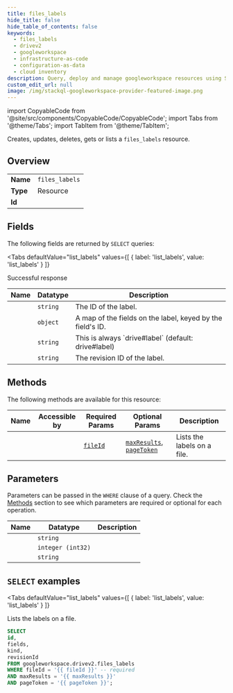 ```yaml
--- 
title: files_labels
hide_title: false
hide_table_of_contents: false
keywords:
  - files_labels
  - drivev2
  - googleworkspace
  - infrastructure-as-code
  - configuration-as-data
  - cloud inventory
description: Query, deploy and manage googleworkspace resources using SQL
custom_edit_url: null
image: /img/stackql-googleworkspace-provider-featured-image.png
---
```


import CopyableCode from '@site/src/components/CopyableCode/CopyableCode';
import Tabs from '@theme/Tabs';
import TabItem from '@theme/TabItem';

Creates, updates, deletes, gets or lists a <code>files_labels</code> resource.

## Overview
<table><tbody>
<tr><td><b>Name</b></td><td><code>files_labels</code></td></tr>
<tr><td><b>Type</b></td><td>Resource</td></tr>
<tr><td><b>Id</b></td><td><CopyableCode code="googleworkspace.drivev2.files_labels" /></td></tr>
</tbody></table>

## Fields

The following fields are returned by `SELECT` queries:

<Tabs
    defaultValue="list_labels"
    values={[
        { label: 'list_labels', value: 'list_labels' }
    ]}
>
<TabItem value="list_labels">

Successful response

<table>
<thead>
    <tr>
    <th>Name</th>
    <th>Datatype</th>
    <th>Description</th>
    </tr>
</thead>
<tbody>
<tr>
    <td><CopyableCode code="id" /></td>
    <td><code>string</code></td>
    <td>The ID of the label.</td>
</tr>
<tr>
    <td><CopyableCode code="fields" /></td>
    <td><code>object</code></td>
    <td>A map of the fields on the label, keyed by the field's ID.</td>
</tr>
<tr>
    <td><CopyableCode code="kind" /></td>
    <td><code>string</code></td>
    <td>This is always `drive#label` (default: drive#label)</td>
</tr>
<tr>
    <td><CopyableCode code="revisionId" /></td>
    <td><code>string</code></td>
    <td>The revision ID of the label.</td>
</tr>
</tbody>
</table>
</TabItem>
</Tabs>

## Methods

The following methods are available for this resource:

<table>
<thead>
    <tr>
    <th>Name</th>
    <th>Accessible by</th>
    <th>Required Params</th>
    <th>Optional Params</th>
    <th>Description</th>
    </tr>
</thead>
<tbody>
<tr>
    <td><a href="#list_labels"><CopyableCode code="list_labels" /></a></td>
    <td><CopyableCode code="select" /></td>
    <td><a href="#parameter-fileId"><code>fileId</code></a></td>
    <td><a href="#parameter-maxResults"><code>maxResults</code></a>, <a href="#parameter-pageToken"><code>pageToken</code></a></td>
    <td>Lists the labels on a file.</td>
</tr>
</tbody>
</table>

## Parameters

Parameters can be passed in the `WHERE` clause of a query. Check the [Methods](#methods) section to see which parameters are required or optional for each operation.

<table>
<thead>
    <tr>
    <th>Name</th>
    <th>Datatype</th>
    <th>Description</th>
    </tr>
</thead>
<tbody>
<tr id="parameter-fileId">
    <td><CopyableCode code="fileId" /></td>
    <td><code>string</code></td>
    <td></td>
</tr>
<tr id="parameter-maxResults">
    <td><CopyableCode code="maxResults" /></td>
    <td><code>integer (int32)</code></td>
    <td></td>
</tr>
<tr id="parameter-pageToken">
    <td><CopyableCode code="pageToken" /></td>
    <td><code>string</code></td>
    <td></td>
</tr>
</tbody>
</table>

## `SELECT` examples

<Tabs
    defaultValue="list_labels"
    values={[
        { label: 'list_labels', value: 'list_labels' }
    ]}
>
<TabItem value="list_labels">

Lists the labels on a file.

```sql
SELECT
id,
fields,
kind,
revisionId
FROM googleworkspace.drivev2.files_labels
WHERE fileId = '{{ fileId }}' -- required
AND maxResults = '{{ maxResults }}'
AND pageToken = '{{ pageToken }}';
```
</TabItem>
</Tabs>
